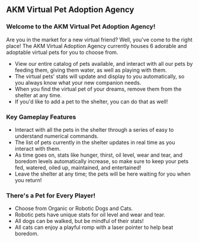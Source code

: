 ## AKM Virtual Pet Adoption Agency




### Welcome to the AKM Virtual Pet Adoption Agency!

Are you in the market for a new virtual friend? Well, you've come to the right place! The AKM Virtual Adoption Agency currently 
houses 6 adorable and adoptable virtual pets for you to choose from.

- View our entire catalog of pets available, and interact with all our pets by feeding them, giving them water, as well as playing with them. 
- The virtual pets' stats will update and display to you automatically, so you always know what your new companion needs.
- When you find the virtual pet of your dreams, remove them from the shelter at any time. 
- If you'd like to add a pet to the shelter, you can do that as well!

### Key Gameplay Features

- Interact with all the pets in the shelter through a series of easy to understand numerical commands.
- The list of pets currently in the shelter updates in real time as you interact with them.
- As time goes on, stats like hunger, thirst, oil level, wear and tear, and boredom levels automatically increase,
 so make sure to keep your pets fed, watered, oiled up, maintained, and entertained!
- Leave the shelter at any time; the pets will be here waiting for you when you return!

### There's a Pet for Every Player!

- Choose from Organic or Robotic Dogs and Cats.
- Robotic pets have unique stats for oil level and wear and tear.
- All dogs can be walked, but be mindful of their stats!
- All cats can enjoy a playful romp with a laser pointer to help beat boredom.






